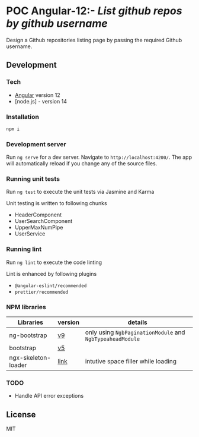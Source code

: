 # POC Angular-12:- _List github repos by github username_

Design a Github repositories listing page by passing the required Github username.

## Development

### Tech

- [Angular](https://angular.io/) version 12
- [node.js] - version 14

### Installation

```sh
npm i
```

### Development server

Run `ng serve` for a dev server. Navigate to `http://localhost:4200/`. The app will automatically reload if you change any of the source files.

### Running unit tests

Run `ng test` to execute the unit tests via Jasmine and Karma

Unit testing is written to following chunks

- HeaderComponent
- UserSearchComponent
- UpperMaxNumPipe
- UserService

### Running lint

Run `ng lint` to execute the code linting

Lint is enhanced by following plugins

- `@angular-eslint/recommended`
- `prettier/recommended`

### NPM libraries

| Libraries           | version  | details                                                   |
| ------------------- | -------- | --------------------------------------------------------- |
| ng-bootstrap        | [v9]()   | only using `NgbPaginationModule` and `NgbTypeaheadModule` |
| bootstrap           | [v5]()   |
| ngx-skeleton-loader | [link]() | intutive space filler while loading                       |

### TODO

- Handle API error exceptions

## License

MIT
